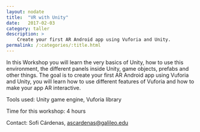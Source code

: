 ```yaml
---
layout: nodate
title:  "VR with Unity"
date:   2017-02-03
category: taller
description: >
    Create your first AR Android app using Vuforia and Unity.
permalink: /:categories/:title.html
---
```


In this Workshop you will learn the very basics of Unity, how to use this environment, the different panels inside Unity, game objects, prefabs and other things. The goal is to create your first AR Android app using Vuforia and Unity, you will learn how to use different features of Vuforia and how to make your app AR interactive.

Tools used: Unity game engine, Vuforia library
 
Time for this workshop: 4 hours

Contact: Sofi Cárdenas, ascardenas@galileo.edu
